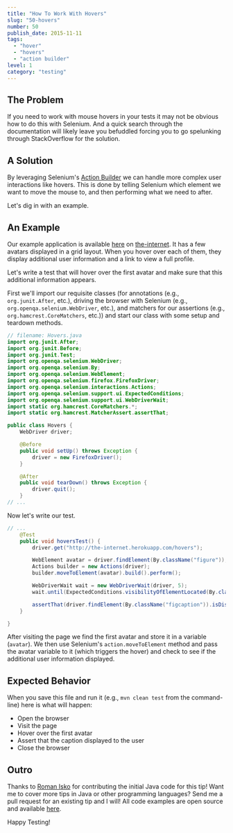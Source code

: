 ```yaml
---
title: "How To Work With Hovers"
slug: "50-hovers"
number: 50
publish_date: 2015-11-11
tags:
  - "hover"
  - "hovers"
  - "action builder"
level: 1
category: "testing"
---
```


## The Problem

If you need to work with mouse hovers in your tests it may not be obvious how to do this with Selenium. And a quick search through the documentation will likely leave you befuddled forcing you to go spelunking through StackOverflow for the solution.

## A Solution

By leveraging Selenium's [Action Builder](https://seleniumhq.github.io/selenium/docs/api/java/org/openqa/selenium/interactions/Actions.html) we can handle more complex user interactions like hovers. This is done by telling Selenium which element we want to move the mouse to, and then performing what we need to after.

Let's dig in with an example.

## An Example

Our example application is available [here](http://the-internet.herokuapp.com/hovers) on [the-internet](http://github.com/tourdedave/the-internet). It has a few avatars displayed in a grid layout. When you hover over each of them, they display additional user information and a link to view a full profile.

Let's write a test that will hover over the first avatar and make sure that this additional information appears.

First we'll import our requisite classes (for annotations (e.g., `org.junit.After`, etc.), driving the browser with Selenium (e.g., `org.openqa.selenium.WebDriver`, etc.), and matchers for our assertions (e.g., `org.hamcrest.CoreMatchers`, etc.)) and start our class with some setup and teardown methods.

```java
// filename: Hovers.java
import org.junit.After;
import org.junit.Before;
import org.junit.Test;
import org.openqa.selenium.WebDriver;
import org.openqa.selenium.By;
import org.openqa.selenium.WebElement;
import org.openqa.selenium.firefox.FirefoxDriver;
import org.openqa.selenium.interactions.Actions;
import org.openqa.selenium.support.ui.ExpectedConditions;
import org.openqa.selenium.support.ui.WebDriverWait;
import static org.hamcrest.CoreMatchers.*;
import static org.hamcrest.MatcherAssert.assertThat;

public class Hovers {
    WebDriver driver;

    @Before
    public void setUp() throws Exception {
        driver = new FirefoxDriver();
    }

    @After
    public void tearDown() throws Exception {
        driver.quit();
    }
// ...
```

Now let's write our test.

```java
// ...
    @Test
    public void hoversTest() {
        driver.get("http://the-internet.herokuapp.com/hovers");

        WebElement avatar = driver.findElement(By.className("figure"));
        Actions builder = new Actions(driver);
        builder.moveToElement(avatar).build().perform();

        WebDriverWait wait = new WebDriverWait(driver, 5);
        wait.until(ExpectedConditions.visibilityOfElementLocated(By.className("figcaption")));

        assertThat(driver.findElement(By.className("figcaption")).isDisplayed(), is(Boolean.TRUE));
    }

}
```

After visiting the page we find the first avatar and store it in a variable (`avatar`). We then use Selenium's `action.moveToElement` method and pass the avatar variable to it (which triggers the hover) and check to see if the additional user information displayed.

## Expected Behavior

When you save this file and run it (e.g., `mvn clean test` from the command-line) here is what will happen:

+ Open the browser
+ Visit the page
+ Hover over the first avatar
+ Assert that the caption displayed to the user
+ Close the browser

## Outro

Thanks to [Roman Isko](https://github.com/RomanIsko) for contributing the initial Java code for this tip! Want me to cover more tips in Java or other programming languages? Send me a pull request for an existing tip and I will! All code examples are open source and available [here](http://github.com/tourdedave/elemental-selenium-tips).

Happy Testing!
